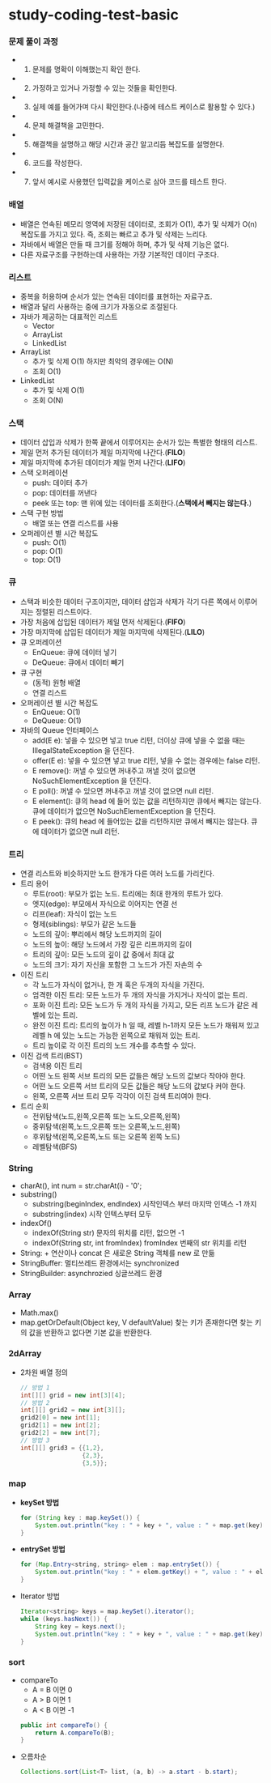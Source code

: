 # study-coding-test-basic

### 문제 풀이 과정
- 1. 문제를 명확이 이해했는지 확인 한다.
- 2. 가정하고 있거나 가정할 수 있는 것들을 확인한다.
- 3. 실제 예를 들어가며 다시 확인한다.(나중에 테스트 케이스로 활용할 수 있다.)
- 4. 문제 해결책을 고민한다.
- 5. 해결책을 설명하고 해당 시간과 공간 알고리듬 복잡도를 설명한다.
- 6. 코드를 작성한다.
- 7. 앞서 예시로 사용했던 입력값을 케이스로 삼아 코드를 테스트 한다.

### 배열 
- 배열은 연속된 메모리 영역에 저장된 데이터로, 조회가 O(1), 추가 및 삭제가 O(n) 복잡도를 가지고 있다. 즉, 조회는 빠르고 추가 및 삭제는 느리다.
- 자바에서 배열은 만들 때 크기를 정해야 하며, 추가 및 삭제 기능은 없다.
- 다른 자료구조를 구현하는데 사용하는 가장 기본적인 데이터 구조다.

### 리스트 
- 중복을 허용하며 순서가 있는 연속된 데이터를 표현하는 자료구죠.
- 배열과 달리 사용하는 중에 크기가 자동으로 조절된다.
- 자바가 제공하는 대표적인 리스트
  - Vector
  - ArrayList
  - LinkedList
- ArrayList
  - 추가 및 삭제 O(1) 하지만 최악의 경우에는 O(N)
  - 조회 O(1)
- LinkedList 
  - 추가 및 삭제 O(1)
  - 조회 O(N)

### 스택 
- 데이터 삽입과 삭제가 한쪽 끝에서 이루어지는 순서가 있는 특별한 형태의 리스트. 
- 제일 먼저 추가된 데이터가 제일 마지막에 나간다.(**FILO**)
- 제일 마지막에 추가된 데이터가 제일 먼저 나간다.(**LIFO**)
- 스택 오퍼레이션
  - push: 데이터 추가
  - pop: 데이터를 꺼낸다
  - peek 또는 top: 맨 위에 있는 데이터를 조회한다.(**스택에서 빼지는 않는다.**)
- 스택 구현 방법
  - 배열 또는 연결 리스트를 사용
- 오퍼레이션 별 시간 복잡도 
  - push: O(1)
  - pop: O(1)
  - top: O(1)
  
### 큐
- 스택과 비슷한 데이터 구조이지만, 데이터 삽입과 삭제가 각기 다른 쪽에서 이루어지는 정렬된 리스트이다.
- 가장 처음에 삽입된 데이터가 제일 먼저 삭제된다.(**FIFO**)
- 가장 마지막에 삽입된 데이터가 제일 마지막에 삭제된다.(**LILO**)
- 큐 오퍼레이션
  - EnQueue: 큐에 데이터 넣기
  - DeQueue: 큐에서 데이터 빼기 
- 큐 구현
  - (동적) 원형 배열
  - 연결 리스트
- 오퍼레이션 별 시간 복잡도
  - EnQueue: O(1)
  - DeQueue: O(1)
- 자바의 Queue 인터페이스 
  - add(E e): 넣을 수 있으면 넣고 true 리턴, 더이상 큐에 넣을 수 없을 때는 IllegalStateException 을 던진다.
  - offer(E e): 넣을 수 있으면 넣고 true 리턴, 넣을 수 없는 경우에는 false 리턴.
  - E remove(): 꺼낼 수 있으면 꺼내주고 꺼낼 것이 없으면 NoSuchElementException 을 던진다.
  - E poll(): 꺼낼 수 있으면 꺼내주고 꺼낼 것이 없으면 null 리턴. 
  - E element(): 큐의 head 에 들어 있는 값을 리턴하지만 큐에서 빼지는 않는다. 큐에 데이터가 없으면 NoSuchElementException 을 던진다.
  - E peek(): 큐의 head 에 들어있는 값을 리턴하지만 큐에서 빼지는 않는다. 큐에 데이터가 없으면 null 리턴.
  
### 트리
- 연결 리스트와 비슷하지만 노드 한개가 다른 여러 노드를 가리킨다. 
- 트리 용어 
  - 루트(root): 부모가 없는 노드. 트리에는 최대 한개의 루트가 있다. 
  - 엣지(edge): 부모에서 자식으로 이어지는 연결 선
  - 리프(leaf): 자식이 없는 노드
  - 형제(siblings): 부모가 같은 노드들
  - 노드의 깊이: 뿌리에서 해당 노드까지의 길이
  - 노드의 높이: 해당 노드에서 가장 깊은 리프까지의 길이
  - 트리의 깊이: 모든 노드의 깊이 값 중에서 최대 값
  - 노드의 크기: 자기 자신을 포함한 그 노드가 가진 자손의 수
- 이진 트리
  - 각 노드가 자식이 없거나, 한 개 혹은 두개의 자식을 가진다.
  - 엄격한 이진 트리: 모든 노드가 두 개의 자식을 가지거나 자식이 없는 트리.
  - 포화 이진 트리: 모든 노드가 두 개의 자식을 가지고, 모든 리프 노드가 같은 레벨에 있는 트리.
  - 완전 이진 트리: 트리의 높이가 h 일 때, 레벨 h-1까지 모든 노드가 채워져 있고 레벨 h 에 있는 노드는 가능한 왼쪽으로 채워져 있는 트리.
  - 트리 높이로 각 이진 트리의 노드 개수를 추측할 수 있다. 
- 이진 검색 트리(BST)
  - 검색용 이진 트리
  - 어떤 노드 왼쪽 서브 트리의 모든 값들은 해당 노드의 값보다 작아야 한다.
  - 어떤 노드 오른쪽 서브 트리의 모든 값들은 해당 노드의 값보다 커야 한다. 
  - 왼쪽, 오른쪽 서브 트리 모두 각각이 이진 검색 트리여야 한다. 
- 트리 순회 
  - 전위탐색(노드,왼쪽,오른쪽 또는 노드,오른쪽,왼쪽)
  - 중위탐색(왼쪽,노드,오른쪽 또는 오른쪽,노드,왼쪽)
  - 후위탐색(왼쪽,오른쪽,노드 또는 오른쪽 왼쪽 노드)
  - 레벨탐색(BFS)

### String
- charAt(), int num = str.charAt(i) - '0';
- substring()
    - substring(beginIndex, endIndex)  시작인덱스 부터 마지막 인덱스 -1 까지
    - substring(index) 시작 인텍스부터 모두
- indexOf()
    - indexOf(String str) 문자의 위치를 리턴, 없으면 -1
    - indexOf(String str, int fromIndex) fromIndex 번째의 str 위치를 리턴
- String: + 연산이나 concat 은 새로운 String 객체를 new 로 만듦
- StringBuffer: 멀티쓰레드 환경에서는 synchronized
- StringBuilder: asynchrozied 싱글쓰레드 환경
### Array
- Math.max()
- map.getOrDefault(Object key, V defaultValue) 찾는 키가 존재한다면 찾는 키의 값을 반환하고 없다면 기본 값을 반환한다.

### 2dArray
  - 2차원 배열 정의
    ~~~ java
    // 방법 1
    int[][] grid = new int[3][4];
    // 방법 2
    int[][] grid2 = new int[3][];
    grid2[0] = new int[1];
    grid2[1] = new int[2];
    grid2[2] = new int[7];
    // 방법 3
    int[][] grid3 = {{1,2},
                     {2,3},
                     {3,5}};
    ~~~
    
### map
- **keySet 방법**
  ~~~ java
  for (String key : map.keySet()) {
      System.out.println("key : " + key + ", value : " + map.get(key));
  }
  ~~~
- **entrySet 방법**
  ~~~ java
  for (Map.Entry<string, string> elem : map.entrySet()) {
      System.out.println("key : " + elem.getKey() + ", value : " + elem.getValue());
  }
  ~~~
- Iterator 방법
  ~~~ java
  Iterator<string> keys = map.keySet().iterator();
  while (keys.hasNext()) {
      String key = keys.next();
      System.out.println("key : " + key + ", value : " + map.get(key));
  }
  ~~~
  
### sort
- compareTo
  - A = B 이면 0
  - A > B 이면 1
  - A < B 이면 -1 
  ~~~ java
  public int compareTo() {
      return A.compareTo(B);
  }
  ~~~
- 오름차순 
  ~~~ java
  Collections.sort(List<T> list, (a, b) -> a.start - b.start);
  ~~~
  

